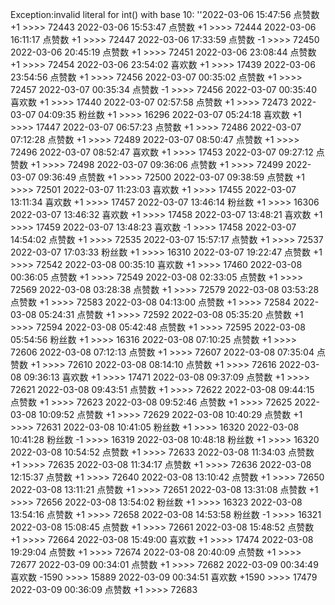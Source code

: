 Exception:invalid literal for int() with base 10: ''2022-03-06  15:47:56   点赞数 +1 >>>> 72443
2022-03-06  15:53:47   点赞数 +1 >>>> 72444
2022-03-06  16:11:17   点赞数 +1 >>>> 72447
2022-03-06  17:33:59   点赞数 -1 >>>> 72450
2022-03-06  20:45:19   点赞数 +1 >>>> 72451
2022-03-06  23:08:44   点赞数 +1 >>>> 72454
2022-03-06  23:54:02   喜欢数 +1 >>>> 17439
2022-03-06  23:54:56   点赞数 +1 >>>> 72456
2022-03-07  00:35:02   点赞数 +1 >>>> 72457
2022-03-07  00:35:34   点赞数 -1 >>>> 72456
2022-03-07  00:35:40   喜欢数 +1 >>>> 17440
2022-03-07  02:57:58   点赞数 +1 >>>> 72473
2022-03-07  04:09:35   粉丝数 +1 >>>> 16296
2022-03-07  05:24:18   喜欢数 +1 >>>> 17447
2022-03-07  06:57:23   点赞数 +1 >>>> 72486
2022-03-07  07:12:28   点赞数 +1 >>>> 72489
2022-03-07  08:50:47   点赞数 +1 >>>> 72496
2022-03-07  08:52:47   喜欢数 +1 >>>> 17453
2022-03-07  09:27:12   点赞数 +1 >>>> 72498
2022-03-07  09:36:06   点赞数 +1 >>>> 72499
2022-03-07  09:36:49   点赞数 +1 >>>> 72500
2022-03-07  09:38:59   点赞数 +1 >>>> 72501
2022-03-07  11:23:03   喜欢数 +1 >>>> 17455
2022-03-07  13:11:34   喜欢数 +1 >>>> 17457
2022-03-07  13:46:14   粉丝数 +1 >>>> 16306
2022-03-07  13:46:32   喜欢数 +1 >>>> 17458
2022-03-07  13:48:21   喜欢数 +1 >>>> 17459
2022-03-07  13:48:23   喜欢数 -1 >>>> 17458
2022-03-07  14:54:02   点赞数 +1 >>>> 72535
2022-03-07  15:57:17   点赞数 +1 >>>> 72537
2022-03-07  17:03:33   粉丝数 +1 >>>> 16310
2022-03-07  19:22:47   点赞数 +1 >>>> 72542
2022-03-08  00:35:10   喜欢数 +1 >>>> 17460
2022-03-08  00:36:05   点赞数 +1 >>>> 72549
2022-03-08  02:33:05   点赞数 +1 >>>> 72569
2022-03-08  03:28:38   点赞数 +1 >>>> 72579
2022-03-08  03:53:28   点赞数 +1 >>>> 72583
2022-03-08  04:13:00   点赞数 +1 >>>> 72584
2022-03-08  05:24:31   点赞数 +1 >>>> 72592
2022-03-08  05:35:20   点赞数 +1 >>>> 72594
2022-03-08  05:42:48   点赞数 +1 >>>> 72595
2022-03-08  05:54:56   粉丝数 +1 >>>> 16316
2022-03-08  07:10:25   点赞数 +1 >>>> 72606
2022-03-08  07:12:13   点赞数 +1 >>>> 72607
2022-03-08  07:35:04   点赞数 +1 >>>> 72610
2022-03-08  08:14:10   点赞数 +1 >>>> 72616
2022-03-08  09:36:13   喜欢数 +1 >>>> 17471
2022-03-08  09:37:09   点赞数 +1 >>>> 72621
2022-03-08  09:43:51   点赞数 +1 >>>> 72622
2022-03-08  09:44:15   点赞数 +1 >>>> 72623
2022-03-08  09:52:46   点赞数 +1 >>>> 72625
2022-03-08  10:09:52   点赞数 +1 >>>> 72629
2022-03-08  10:40:29   点赞数 +1 >>>> 72631
2022-03-08  10:41:05   粉丝数 +1 >>>> 16320
2022-03-08  10:41:28   粉丝数 -1 >>>> 16319
2022-03-08  10:48:18   粉丝数 +1 >>>> 16320
2022-03-08  10:54:52   点赞数 +1 >>>> 72633
2022-03-08  11:34:03   点赞数 +1 >>>> 72635
2022-03-08  11:34:17   点赞数 +1 >>>> 72636
2022-03-08  12:15:37   点赞数 +1 >>>> 72640
2022-03-08  13:10:42   点赞数 +1 >>>> 72650
2022-03-08  13:11:21   点赞数 +1 >>>> 72651
2022-03-08  13:31:08   点赞数 +1 >>>> 72656
2022-03-08  13:54:02   粉丝数 +1 >>>> 16323
2022-03-08  13:54:16   点赞数 +1 >>>> 72658
2022-03-08  14:53:58   粉丝数 -1 >>>> 16321
2022-03-08  15:08:45   点赞数 +1 >>>> 72661
2022-03-08  15:48:52   点赞数 +1 >>>> 72664
2022-03-08  15:49:00   喜欢数 +1 >>>> 17474
2022-03-08  19:29:04   点赞数 +1 >>>> 72674
2022-03-08  20:40:09   点赞数 +1 >>>> 72677
2022-03-09  00:34:01   点赞数 +1 >>>> 72682
2022-03-09  00:34:49   喜欢数 -1590 >>>> 15889
2022-03-09  00:34:51   喜欢数 +1590 >>>> 17479
2022-03-09  00:36:09   点赞数 +1 >>>> 72683

